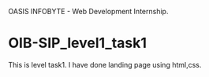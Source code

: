 OASIS INFOBYTE - Web Development Internship.
# OIB-SIP_level1_task1
This is level task1.
I have done landing page using html,css.
